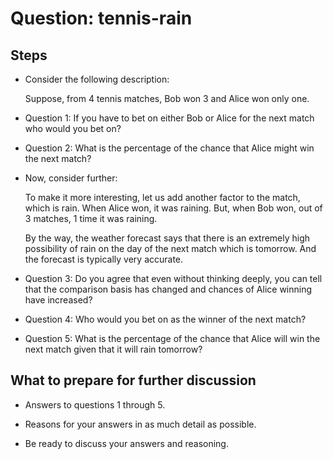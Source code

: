 # Question:  tennis-rain


## Steps

* Consider the following description:

   Suppose, from 4 tennis matches, 
   Bob won 3 and Alice won only one.


* Question 1:  If you have to bet on either Bob or Alice for the next match who would you bet on?

* Question 2: What is the percentage of the chance that Alice might win the next match?

* Now, consider further:

   To make it more interesting, let us add another factor to the match,
   which is rain. 
   When Alice won, it was raining. 
   But, when Bob won, out of 3 matches, 1 
   time it was raining.

   By the way, the weather forecast says 
   that there is an extremely high possibility 
   of rain on the day of the next match 
   which is tomorrow. 
   And the forecast is typically 
   very accurate.


* Question 3: Do you agree that even without thinking deeply, 
you can tell that the comparison basis has 
changed and chances of Alice winning have increased?

* Question 4: Who would you bet on as the winner of the next match?

* Question 5: What is the percentage of the chance that Alice will win the next 
match given that it will rain tomorrow?

## What to prepare for further discussion

* Answers to questions 1 through 5.

* Reasons for your answers in as much detail as possible.

* Be ready to discuss your answers and reasoning.


